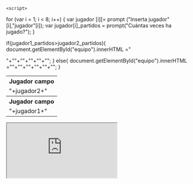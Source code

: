 <html>
<head>

</head>

<body>

<table id="equipo">

  
    <script>

for (var i = 1; i < 8; i++) {
var jugador [i][= prompt ("Inserta jugador"[i],"jugador"[i]);
var jugador[i]_partidos = prompt("Cuántas veces ha jugado?");
}
 
 
 
  if(jugador1_partidos>jugador2_partidos){
      document.getElementById("equipo").innerHTML ="<tr>"+"<th>Jugador campo</th>"+"</tr>"+"<tr>"+"<td>"+jugador2+"</td>"+"</tr>"; 
  } else{
      document.getElementById("equipo").innerHTML ="<tr>"+"<th>Jugador campo</th>"+"</tr>"+"<tr>"+"<td>"+jugador1+"</td>"+"</tr>"; 
  }

  </script>
  


</table>
 

<iframe src="https://docs.google.com/spreadsheets/d/e/2PACX-1vQOE_9bEOm09uCWQ1869mcVtVKttCmfhV9adduXEB2GXcGXpkUUioH9YP53r_o71KQ8PsJasVpGpPXw/pubhtml?widget=true&amp;headers=false"></iframe>
 
 </body>
</html>



